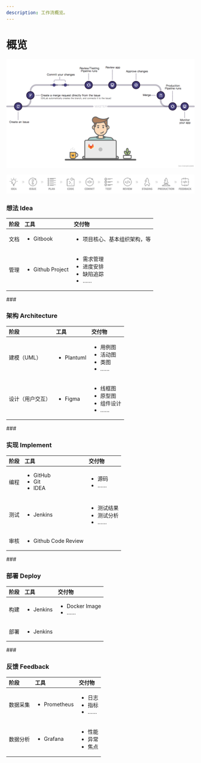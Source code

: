 ```yaml
---
description: 工作流概览。
---
```


# 概览

![&#x5DE5;&#x4F5C;&#x6D41;&#x7A0B;&#x56FE; - &#x6765;&#x6E90;&#xFF1A;gitlab.com](../.gitbook/assets/image%20%281%29.png)

![&#x5DE5;&#x4F5C;&#x6D41;&#x7A0B;&#x56FE; - &#x6765;&#x6E90;&#xFF1A;gitlab.com](../.gitbook/assets/image%20%282%29.png)

### **想法 Idea**

<table>
  <thead>
    <tr>
      <th style="text-align:left">&#x9636;&#x6BB5;</th>
      <th style="text-align:left"><b>&#x5DE5;&#x5177;</b>
      </th>
      <th style="text-align:left">&#x4EA4;&#x4ED8;&#x7269;</th>
    </tr>
  </thead>
  <tbody>
    <tr>
      <td style="text-align:left">&#x6587;&#x6863;</td>
      <td style="text-align:left">
        <p></p>
        <ul>
          <li>Gitbook</li>
        </ul>
      </td>
      <td style="text-align:left">
        <p></p>
        <ul>
          <li>&#x9879;&#x76EE;&#x6838;&#x5FC3;&#x3001;&#x57FA;&#x672C;&#x7EC4;&#x7EC7;&#x67B6;&#x6784;&#xFF0C;&#x7B49;</li>
        </ul>
      </td>
    </tr>
    <tr>
      <td style="text-align:left">&#x7BA1;&#x7406;</td>
      <td style="text-align:left">
        <p></p>
        <ul>
          <li>Github Project</li>
        </ul>
      </td>
      <td style="text-align:left">
        <p></p>
        <ul>
          <li>&#x9700;&#x6C42;&#x7BA1;&#x7406;</li>
          <li>&#x8FDB;&#x5EA6;&#x5B89;&#x6392;</li>
          <li>&#x7F3A;&#x9677;&#x8FFD;&#x8E2A;</li>
          <li>&#x2026;&#x2026;</li>
        </ul>
      </td>
    </tr>
  </tbody>
</table>### 

### 架构 Architecture

<table>
  <thead>
    <tr>
      <th style="text-align:left">&#x9636;&#x6BB5;</th>
      <th style="text-align:left"><b>&#x5DE5;&#x5177;</b>
      </th>
      <th style="text-align:left">&#x4EA4;&#x4ED8;&#x7269;</th>
    </tr>
  </thead>
  <tbody>
    <tr>
      <td style="text-align:left">&#x5EFA;&#x6A21;&#xFF08;UML&#xFF09;</td>
      <td style="text-align:left">
        <p></p>
        <ul>
          <li>Plantuml</li>
        </ul>
      </td>
      <td style="text-align:left">
        <p></p>
        <ul>
          <li>&#x7528;&#x4F8B;&#x56FE;</li>
          <li>&#x6D3B;&#x52A8;&#x56FE;</li>
          <li>&#x7C7B;&#x56FE;</li>
          <li>&#x2026;&#x2026;</li>
        </ul>
      </td>
    </tr>
    <tr>
      <td style="text-align:left">&#x8BBE;&#x8BA1;&#xFF08;&#x7528;&#x6237;&#x4EA4;&#x4E92;&#xFF09;</td>
      <td
      style="text-align:left">
        <p></p>
        <ul>
          <li>Figma</li>
        </ul>
        </td>
        <td style="text-align:left">
          <p></p>
          <ul>
            <li>&#x7EBF;&#x6846;&#x56FE;</li>
            <li>&#x539F;&#x578B;&#x56FE;</li>
            <li>&#x7EC4;&#x4EF6;&#x8BBE;&#x8BA1;</li>
            <li>&#x2026;&#x2026;</li>
          </ul>
        </td>
    </tr>
  </tbody>
</table>### 

### 实现 Implement

<table>
  <thead>
    <tr>
      <th style="text-align:left">&#x9636;&#x6BB5;</th>
      <th style="text-align:left"><b>&#x5DE5;&#x5177;</b>
      </th>
      <th style="text-align:left">&#x4EA4;&#x4ED8;&#x7269;</th>
    </tr>
  </thead>
  <tbody>
    <tr>
      <td style="text-align:left">&#x7F16;&#x7A0B;</td>
      <td style="text-align:left">
        <p></p>
        <ul>
          <li>GitHub</li>
          <li>Git</li>
          <li>IDEA</li>
        </ul>
      </td>
      <td style="text-align:left">
        <p></p>
        <ul>
          <li>&#x6E90;&#x7801;</li>
          <li>&#x2026;&#x2026;</li>
        </ul>
      </td>
    </tr>
    <tr>
      <td style="text-align:left">&#x6D4B;&#x8BD5;</td>
      <td style="text-align:left">
        <p></p>
        <ul>
          <li>Jenkins</li>
        </ul>
      </td>
      <td style="text-align:left">
        <p></p>
        <ul>
          <li>&#x6D4B;&#x8BD5;&#x7ED3;&#x679C;</li>
          <li>&#x6D4B;&#x8BD5;&#x5206;&#x6790;</li>
          <li>&#x2026;&#x2026;</li>
        </ul>
      </td>
    </tr>
    <tr>
      <td style="text-align:left">&#x5BA1;&#x6838;</td>
      <td style="text-align:left">
        <p></p>
        <ul>
          <li>Github Code Review</li>
        </ul>
      </td>
      <td style="text-align:left"></td>
    </tr>
  </tbody>
</table>### 

### 部署 Deploy

<table>
  <thead>
    <tr>
      <th style="text-align:left">&#x9636;&#x6BB5;</th>
      <th style="text-align:left"><b>&#x5DE5;&#x5177;</b>
      </th>
      <th style="text-align:left">&#x4EA4;&#x4ED8;&#x7269;</th>
    </tr>
  </thead>
  <tbody>
    <tr>
      <td style="text-align:left">&#x6784;&#x5EFA;</td>
      <td style="text-align:left">
        <p></p>
        <ul>
          <li>Jenkins</li>
        </ul>
      </td>
      <td style="text-align:left">
        <p></p>
        <ul>
          <li>Docker Image</li>
          <li>&#x2026;&#x2026;</li>
        </ul>
      </td>
    </tr>
    <tr>
      <td style="text-align:left">&#x90E8;&#x7F72;</td>
      <td style="text-align:left">
        <p></p>
        <ul>
          <li>Jenkins</li>
        </ul>
      </td>
      <td style="text-align:left"></td>
    </tr>
  </tbody>
</table>### 

### 反馈 Feedback

<table>
  <thead>
    <tr>
      <th style="text-align:left">&#x9636;&#x6BB5;</th>
      <th style="text-align:left"><b>&#x5DE5;&#x5177;</b>
      </th>
      <th style="text-align:left">&#x4EA4;&#x4ED8;&#x7269;</th>
    </tr>
  </thead>
  <tbody>
    <tr>
      <td style="text-align:left">
        <p></p>
        <p>&#x6570;&#x636E;&#x91C7;&#x96C6;</p>
      </td>
      <td style="text-align:left">
        <p></p>
        <ul>
          <li>Prometheus</li>
        </ul>
      </td>
      <td style="text-align:left">
        <p></p>
        <ul>
          <li>&#x65E5;&#x5FD7;</li>
          <li>&#x6307;&#x6807;</li>
          <li>&#x2026;&#x2026;</li>
        </ul>
      </td>
    </tr>
    <tr>
      <td style="text-align:left">
        <p></p>
        <p>&#x6570;&#x636E;&#x5206;&#x6790;</p>
      </td>
      <td style="text-align:left">
        <p></p>
        <ul>
          <li>Grafana</li>
        </ul>
      </td>
      <td style="text-align:left">
        <p></p>
        <ul>
          <li>&#x6027;&#x80FD;</li>
          <li>&#x5F02;&#x5E38;</li>
          <li>&#x7126;&#x70B9;</li>
        </ul>
      </td>
    </tr>
  </tbody>
</table>

